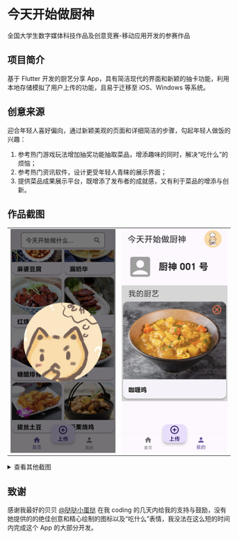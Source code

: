 # 今天开始做厨神
全国大学生数字媒体科技作品及创意竞赛-移动应用开发的参赛作品

## 项目简介
基于 Flutter 开发的厨艺分享 App，具有简洁现代的界面和新颖的抽卡功能，利用本地存储模拟了用户上传的功能，且易于迁移至 iOS、Windows 等系统。

## 创意来源
迎合年轻人喜好偏向，通过新颖美观的页面和详细简洁的步骤，勾起年轻人做饭的兴趣：
1. 参考热门游戏玩法增加抽奖功能抽取菜品，增添趣味的同时，解决“吃什么”的烦恼；
2. 参考热门资讯软件，设计更受年轻人青睐的展示界面；
3. 提供菜品成果展示平台，既增添了发布者的成就感，又有利于菜品的增添与创新。

## 作品截图
<table>
<tr>
<td><img src="./screenshots/3.jpg"></td>
<td><img src="./screenshots/5.jpg"></td>
</tr>
</table>

<details>
<summary>
查看其他截图
</summary>

<table>
<tr>
<td><img src="./screenshots/1.jpg"></td>
<td><img src="./screenshots/2.jpg"></td>
<td><img src="./screenshots/4.jpg"></td>
</tr>
<tr>
<td><img src="./screenshots/6.jpg"></td>
<td><img src="./screenshots/7.jpg"></td>
<td><img src="./screenshots/8.jpg"></td>
</tr>
<tr>
<td><img src="./screenshots/9.jpg"></td>
<td><img src="./screenshots/10.jpg"></td>
<td><img src="./screenshots/11.jpg"></td>
</tr>
</table>
</details>

## 致谢
感谢我最好的贝贝 [@哒哒小蛋挞](https://github.com/BBei10) 在我 coding 的几天内给我的支持与鼓励，没有她提供的的绝佳创意和精心绘制的图标以及“吃什么”表情，我没法在这么短的时间内完成这个 App 的大部分开发。
